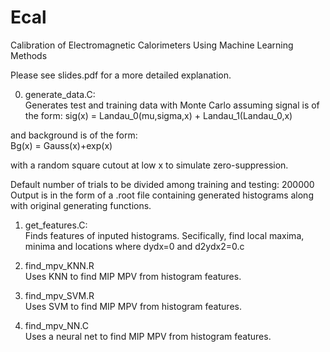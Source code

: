 # Ecal
Calibration of Electromagnetic Calorimeters Using Machine Learning Methods

Please see slides.pdf for a more detailed explanation.

0. generate_data.C:  
Generates test and training data with Monte Carlo assuming signal is of the form:
sig(x) = Landau_0(mu,sigma,x) + Landau_1(Landau_0,x)

and background is of the form:\
Bg(x) = Gauss(x)+exp(x)

with a random square cutout at low x to simulate zero-suppression.

Default number of trials to be divided among training and testing: 200000\
Output is in the form of a .root file containing generated histograms along with original generating functions.

1. get_features.C:\
Finds features of inputed histograms. Secifically, find local maxima, minima and locations where dydx=0 and d2ydx2=0.c

2. find_mpv_KNN.R\
Uses KNN to find MIP MPV from histogram features.

3. find_mpv_SVM.R\
Uses SVM to find MIP MPV from histogram features.

3. find_mpv_NN.C\
Uses a neural net to find MIP MPV from histogram features.
 